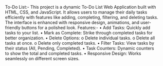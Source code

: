 To-Do List:-
This project is a dynamic To-Do List Web Application built with HTML, CSS, and JavaScript. It allows users to manage their daily tasks efficiently with features like adding, completing, filtering, and deleting tasks. The interface is enhanced with responsive design, animations, and user-friendly buttons for a polished look.
Features:-
•	Add Tasks: Quickly add tasks to your list.
•	Mark as Complete: Strike through completed tasks for better organization.
•	Delete Options:
o	Delete individual tasks.
o	Delete all tasks at once.
o	Delete only completed tasks.
•	Filter Tasks: View tasks by their status (All, Pending, Completed).
•	Task Counters: Dynamic counters to show the total and completed tasks.
•	Responsive Design: Works seamlessly on different screen sizes.

